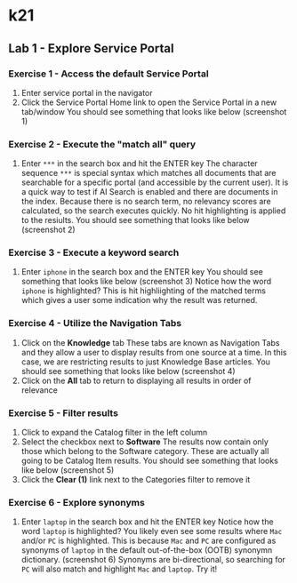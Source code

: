 # k21
## Lab 1 - Explore Service Portal 
### Exercise 1 - Access the default Service Portal
1. Enter service portal in the navigator
2. Click the Service Portal Home link to open the Service Portal in a new tab/window
You should see something that looks like below
(screenshot 1)
### Exercise 2 - Execute the "match all" query
1. Enter `***` in the search box and hit the ENTER key
The character sequence `***` is special syntax which matches all documents that are searchable for a specific portal (and accessible by the current user). 
It is a quick way to test if AI Search is enabled and there are documents in the index.
Because there is no search term, no relevancy scores are calculated, so the search executes quickly. No hit highlighting is applied to the resiults.
You should see something that looks like below
(screenshot 2)
### Exercise 3 - Execute a keyword search
1. Enter `iphone` in the search box and the ENTER key
You should see something that looks like below
(screenshot 3)
Notice how the word `iphone` is highlighted? This is hit highliighting of the matched terms which gives a user some indication why the result was returned.
### Exercise 4 - Utilize the Navigation Tabs
1. Click on the **Knowledge** tab
These tabs are known as Navigation Tabs and they allow a user to display results from one source at a time. In this case, we are restricting results to just Knowledge Base articles.
You should see something that looks like below
(screenshot 4)
2. Click on the **All** tab to return to displaying all results in order of relevance
### Exercise 5 - Filter results
1. Click to expand the Catalog filter in the left column
2. Select the checkbox next to **Software**
The results now contain only those which belong to the Software category. These are actually all going to be Catalog Item results.
You should see something that looks like below
(screenshot 5)
3. Click the **Clear (1)** link next to the Categories filter to remove it
### Exercise 6 - Explore synonyms
1. Enter `laptop` in the search box and hit the ENTER key
Notice how the word `laptop` is highlighted? You likely even see some results where `Mac` and/or `PC` is highlighted. 
This is because `Mac` and `PC` are configured as synonyms of `laptop` in the default out-of-the-box (OOTB) synonymn dictionary.
(screenshot 6)
Synonyms are bi-directional, so searching for `PC` will also match and highlight `Mac` and `laptop`. Try it!
